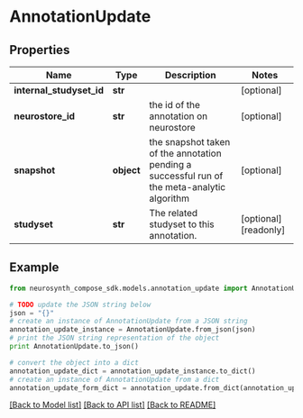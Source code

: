 # AnnotationUpdate


## Properties
Name | Type | Description | Notes
------------ | ------------- | ------------- | -------------
**internal_studyset_id** | **str** |  | [optional] 
**neurostore_id** | **str** | the id of the annotation on neurostore | [optional] 
**snapshot** | **object** | the snapshot taken of the annotation pending a successful run of the meta-analytic algorithm | [optional] 
**studyset** | **str** | The related studyset to this annotation. | [optional] [readonly] 

## Example

```python
from neurosynth_compose_sdk.models.annotation_update import AnnotationUpdate

# TODO update the JSON string below
json = "{}"
# create an instance of AnnotationUpdate from a JSON string
annotation_update_instance = AnnotationUpdate.from_json(json)
# print the JSON string representation of the object
print AnnotationUpdate.to_json()

# convert the object into a dict
annotation_update_dict = annotation_update_instance.to_dict()
# create an instance of AnnotationUpdate from a dict
annotation_update_form_dict = annotation_update.from_dict(annotation_update_dict)
```
[[Back to Model list]](../README.md#documentation-for-models) [[Back to API list]](../README.md#documentation-for-api-endpoints) [[Back to README]](../README.md)


